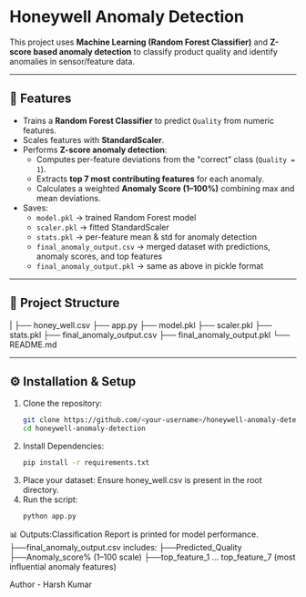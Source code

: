 # Honeywell Anomaly Detection

This project uses **Machine Learning (Random Forest Classifier)** and **Z-score based anomaly detection** to classify product quality and identify anomalies in sensor/feature data.

---

## 🚀 Features
- Trains a **Random Forest Classifier** to predict `Quality` from numeric features.
- Scales features with **StandardScaler**.
- Performs **Z-score anomaly detection**:
  - Computes per-feature deviations from the "correct" class (`Quality = 1`).
  - Extracts **top 7 most contributing features** for each anomaly.
  - Calculates a weighted **Anomaly Score (1–100%)** combining max and mean deviations.
- Saves:
  - `model.pkl` → trained Random Forest model
  - `scaler.pkl` → fitted StandardScaler
  - `stats.pkl` → per-feature mean & std for anomaly detection
  - `final_anomaly_output.csv` → merged dataset with predictions, anomaly scores, and top features
  - `final_anomaly_output.pkl` → same as above in pickle format

---

## 📂 Project Structure
|
├── honey_well.csv
├── app.py
├── model.pkl
├── scaler.pkl
├── stats.pkl
├── final_anomaly_output.csv
├── final_anomaly_output.pkl
└── README.md


---

## ⚙️ Installation & Setup

1. Clone the repository:
   ```bash
   git clone https://github.com/<your-username>/honeywell-anomaly-detection.git
   cd honeywell-anomaly-detection
2. Install Dependencies:
   ```bash
   pip install -r requirements.txt
3. Place your dataset:
   Ensure honey_well.csv is present in the root directory.
4. Run the script:
   ```bash
   python app.py

📊 Outputs:Classification Report is printed for model performance.
├──final_anomaly_output.csv includes:
├──Predicted_Quality
├──Anomaly_score% (1–100 scale)
├──top_feature_1 … top_feature_7 (most influential anomaly features)

Author - Harsh Kumar